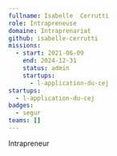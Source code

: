 ```yaml
---
fullname: Isabelle  Cerrutti
role: Intrapreneuse
domaine: Intraprenariat
github: isabelle-cerrutti
missions:
  - start: 2021-06-09
    end: 2024-12-31
    status: admin
    startups:
      - l-application-du-cej
startups:
  - l-application-du-cej
badges:
  - segur
teams: []
---
```

Intrapreneur
